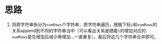 # 思路
1. 将原字符串拆分为`numRows`个字符串，原字符串遍历，根据下标`i`和`numRows`的关系append到不同的字符串当中（可以看出关系是随着`i`的增加对应的`numRows`是先增加后减少再增加...一直重复），最后将这几个字符串合并即可。